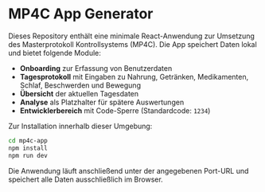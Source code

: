 # MP4C App Generator

Dieses Repository enthält eine minimale React-Anwendung zur Umsetzung des Masterprotokoll Kontrollsystems (MP4C). Die App speichert Daten lokal und bietet folgende Module:

- **Onboarding** zur Erfassung von Benutzerdaten
- **Tagesprotokoll** mit Eingaben zu Nahrung, Getränken, Medikamenten, Schlaf, Beschwerden und Bewegung
- **Übersicht** der aktuellen Tagesdaten
- **Analyse** als Platzhalter für spätere Auswertungen
- **Entwicklerbereich** mit Code-Sperre (Standardcode: `1234`)

Zur Installation innerhalb dieser Umgebung:

```bash
cd mp4c-app
npm install
npm run dev
```

Die Anwendung läuft anschließend unter der angegebenen Port-URL und speichert alle Daten ausschließlich im Browser.
